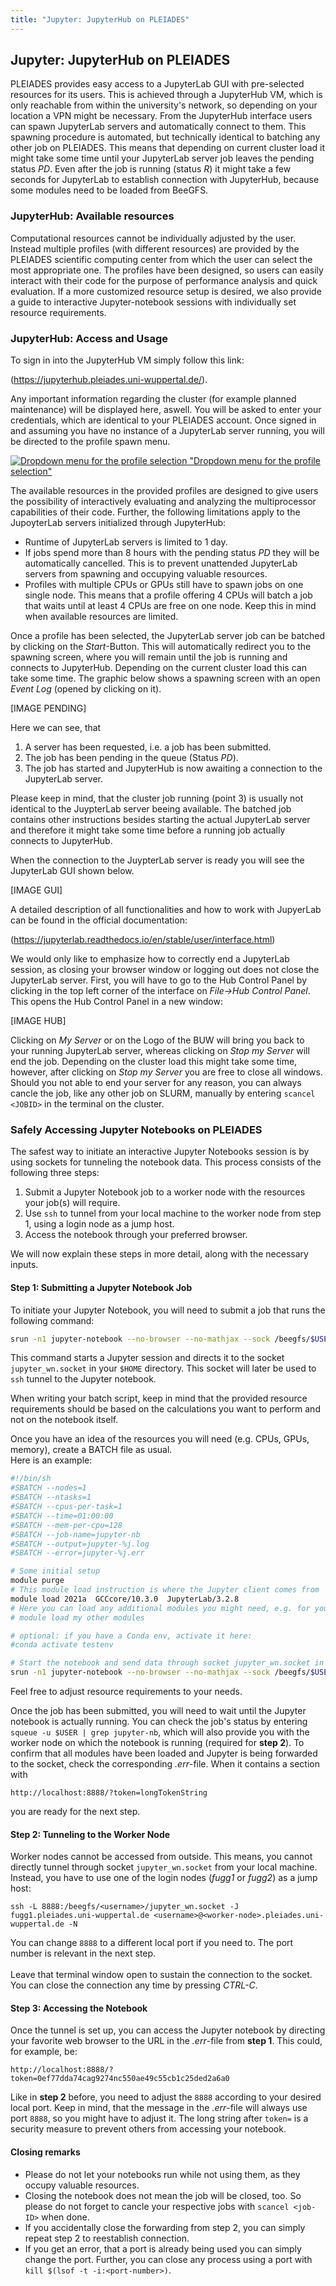 ```yaml
---
title: "Jupyter: JupyterHub on PLEIADES"
---
```


## Jupyter: JupyterHub on PLEIADES

PLEIADES provides easy access to a JupyterLab GUI with pre-selected resources for its users. This is achieved through a JupyterHub VM, which is only reachable from within the university's network, so depending on your location a VPN might be necessary. From the JupyterHub interface users can spawn JupyterLab servers and automatically connect to them. This spawning procedure is automated, but technically identical to batching any other job on PLEIADES. This means that depending on current cluster load it might take some time until your JupyterLab server job leaves the pending status *PD*. Even after the job is running (status *R*) it might take a few seconds for JupyterLab to establish connection with JupyterHub, because some modules need to be loaded from BeeGFS.

### JupyterHub: Available resources

Computational resources cannot be individually adjusted by the user. Instead multiple profiles (with different resources) are provided by the PLEIADES scientific computing center from which the user can select the most appropriate one. The profiles have been designed, so users can easily interact with their code for the purpose of performance analysis and quick evaluation. If a more customized resource setup is desired, we also provide a guide to interactive Jupyter-notebook sessions with individually set resource requirements.


### JupyterHub: Access and Usage

To sign in into the JupyterHub VM simply follow this link:
  
(https://jupyterhub.pleiades.uni-wuppertal.de/).
  
Any important information regarding the cluster (for example planned maintenance) will be displayed here, aswell.
You will be asked to enter your credentials, which are identical to your PLEIADES account. Once signed in and assuming you have no instance of a JupyterLab server running, you will be directed to the profile spawn menu.

[![Dropdown menu for the profile selection](assets/img/jupyterhub/jh_profileSelection.jpg) "Dropdown menu for the profile selection"](assets/img/jupyterhub/jh_profileSelection.jpg)

The available resources in the provided profiles are designed to give users the possibility of interactively evaluating and analyzing the multiprocessor capabilities of their code. Further, the following limitations apply to the JupoyterLab servers initialized through JupyterHub:

* Runtime of JupyterLab servers is limited to 1 day.
* If jobs spend more than 8 hours with the pending status *PD* they will be automatically cancelled. This is to prevent unattended JupyterLab servers from spawning and occupying valuable resources.
* Profiles with multiple CPUs or GPUs still have to spawn jobs on one single node. This means that a profile offering 4 CPUs will batch a job that waits until at least 4 CPUs are free on one node. Keep this in mind when available resources are limited.

Once a profile has been selected, the JupyterLab server job can be batched by clicking on the *Start*-Button. This will automatically redirect you to the spawning screen, where you will remain until the job is running and connects to JupyterHub. Depending on the current cluster load this can take some time. The graphic below shows a spawning screen with an open *Event Log* (opened by clicking on it).

[IMAGE PENDING]

Here we can see, that

1. A server has been requested, i.e. a job has been submitted.
2. The job has been pending in the queue (Status *PD*).
3. The job has started and JupyterHub is now awaiting a connection to the JupyterLab server.

Please keep in mind, that the cluster job running (point 3) is usually not identical to the JuypterLab server beeing available. The batched job contains other instructions besides starting the actual JupyterLab server and therefore it might take some time before a running job actually connects to JupyterHub.
  
  
When the connection to the JuypterLab server is ready you will see the JupyterLab GUI shown below.
  
[IMAGE GUI]

A detailed description of all functionalities and how to work with JupyerLab can be found in the official documentation:
  
(https://jupyterlab.readthedocs.io/en/stable/user/interface.html)
  
We would only like to emphasize how to correctly end a JupyterLab session, as closing your browser window or logging out does not close the JupyterLab server. First, you will have to go to the Hub Control Panel by clicking in the top left corner of the interface on *File->Hub Control Panel*. This opens the Hub Control Panel in a new window:

[IMAGE HUB]

Clicking on *My Server* or on the Logo of the BUW will bring you back to your running JupyterLab server, whereas clicking on *Stop my Server* will end the job. Depending on the cluster load this might take some time, however, after clicking on *Stop my Server* you are free to close all windows.  
Should you not able to end your server for any reason, you can always cancle the job, like any other job on SLURM, manually by entering `scancel <JOBID>` in the terminal on the cluster.













### Safely Accessing Jupyter Notebooks on PLEIADES
The safest way to initiate an interactive Jupyter Notebooks session is by using sockets for tunneling the notebook data.  This process consists of the following three steps:

1. Submit a Jupyter Notebook job to a worker node with the resources your job(s) will require.
2. Use `ssh` to tunnel from your local machine to the worker node from step 1, using a login node as a jump host.
3. Access the notebook through your preferred browser.

We will now explain these steps in more detail, along with the necessary inputs.

#### Step 1: Submitting a Jupyter Notebook Job
To initiate your Jupyter Notebook, you will need to submit a job that runs the following command:

```bash
srun -n1 jupyter-notebook --no-browser --no-mathjax --sock /beegfs/$USER/jupyter_wn.socket
```

This command starts a Jupyter session and directs it to the socket `jupyter_wn.socket` in your `$HOME` directory. This socket will later be used to `ssh` tunnel to the Jupyter notebook.  
  
When writing your batch script, keep in mind that the provided resource requirements should be based on the calculations you want to perform and not on the notebook itself.  
  
Once you have an idea of the resources you will need (e.g. CPUs, GPUs, memory), create a BATCH file as usual.  
Here is an example:

```bash
#!/bin/sh
#SBATCH --nodes=1
#SBATCH --ntasks=1
#SBATCH --cpus-per-task=1
#SBATCH --time=01:00:00
#SBATCH --mem-per-cpu=128
#SBATCH --job-name=jupyter-nb
#SBATCH --output=jupyter-%j.log
#SBATCH --error=jupyter-%j.err

# Some initial setup
module purge
# This module load instruction is where the Jupyter client comes from
module load 2021a  GCCcore/10.3.0  JupyterLab/3.2.8
# Here you can load any additional modules you might need, e.g. for your simulations or for running R notebooks
# module load my other modules

# optional: if you have a Conda env, activate it here:
#conda activate testenv

# Start the notebook and send data through socket jupyter_wn.socket in $HOME
srun -n1 jupyter-notebook --no-browser --no-mathjax --sock /beegfs/$USER/jupyter_wn.socket
```
    
Feel free to adjust resource requirements to your needs. 

Once the job has been submitted, you will need to wait until the Jupyter notebook is actually running. You can check the job's status by entering `squeue -u $USER | grep jupyter-nb`, which will also provide you with the worker node on which the notebook is running (required for **step 2**). To confirm that all modules have been loaded and Jupyter is being forwarded to the socket, check the corresponding *.err*-file. When it contains a section with  
```
http://localhost:8888/?token=longTokenString
```
you are ready for the next step.


#### Step 2: Tunneling to the Worker Node
Worker nodes cannot be accessed from outside. This means, you cannot directly tunnel through socket `jupyter_wn.socket` from your local machine. Instead, you have to use one of the login nodes (*fugg1* or *fugg2*) as a jump host:

```
ssh -L 8888:/beegfs/<username>/jupyter_wn.socket -J fugg1.pleiades.uni-wuppertal.de <username>@<worker-node>.pleiades.uni-wuppertal.de -N
```

You can change `8888` to a different local port if you need to. The port number is relevant in the next step. \
\
Leave that terminal window open to sustain the connection to the socket. You can close the connection any time by pressing *CTRL-C*.


#### Step 3: Accessing the Notebook
Once the tunnel is set up, you can access the Jupyter notebook by directing your favorite web browser to the URL in the *.err*-file from **step 1**. This could, for example, be:

```
http://localhost:8888/?token=0ef77dda74cag9274nc550ae49c55cb1c25ded2a6a0
```
    
Like in **step 2** before, you need to adjust the `8888` according to your desired local port. Keep in mind, that the message in the *.err*-file will always use port `8888`, so you might have to adjust it. The long string after `token=` is a security measure to prevent others from accessing your notebook.


#### Closing remarks
* Please do not let your notebooks run while not using them, as they occupy valuable resources.
* Closing the notebook does not mean the job will be closed, too. So please do not forget to cancle your respective jobs with `scancel <job-ID>` when done.
* If you accidentally close the forwarding from step 2, you can simply repeat step 2 to reestablish connection.
* If you get an error, that a port is already being used you can simply change the port. Further, you can close any process using a port with `kill $(lsof -t -i:<port-number>)`. 



















